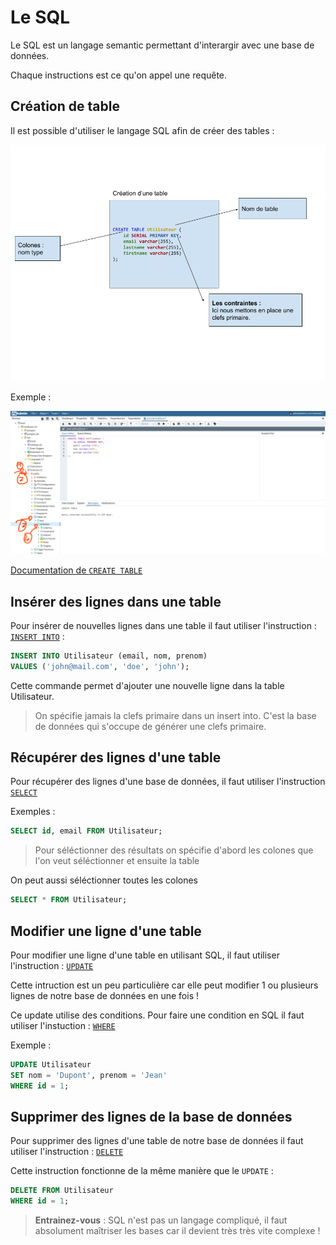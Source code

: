 # Le SQL

Le SQL est un langage semantic permettant d'interargir avec une base de données.

Chaque instructions est ce qu'on appel une requête.

## Création de table

Il est possible d'utiliser le langage SQL afin de créer des tables :

![create table](../images/createtable.png)

Exemple :

![pgadmin](../images/pgadmin07.png)

[Documentation de `CREATE TABLE`](https://www.tutorialspoint.com/postgresql/postgresql_create_table.htm)

## Insérer des lignes dans une table

Pour insérer de nouvelles lignes dans une table il faut utiliser l'instruction : [`INSERT INTO`](https://www.tutorialspoint.com/postgresql/postgresql_insert_query.htm)
:

```sql
INSERT INTO Utilisateur (email, nom, prenom)
VALUES ('john@mail.com', 'doe', 'john');
```

Cette commande permet d'ajouter une nouvelle ligne dans la table Utilisateur.

> On spécifie jamais la clefs primaire dans un insert into. C'est la base de données qui s'occupe de générer une clefs primaire.

## Récupérer des lignes d'une table

Pour récupérer des lignes d'une base de données, il faut utiliser l'instruction [`SELECT`](https://www.tutorialspoint.com/postgresql/postgresql_select_query.htm)

Exemples :

```sql
SELECT id, email FROM Utilisateur;
```

> Pour séléctionner des résultats on spécifie d'abord les colones que l'on veut séléctionner et ensuite la table

On peut aussi séléctionner toutes les colones

```sql
SELECT * FROM Utilisateur;
```

## Modifier une ligne d'une table

Pour modifier une ligne d'une table en utilisant SQL, il faut utiliser l'instruction : [`UPDATE`](https://www.tutorialspoint.com/postgresql/postgresql_update_query.htm)

Cette intruction est un peu particulière car elle peut modifier 1 ou plusieurs lignes de notre base de données en une fois !

Ce update utilise des conditions. Pour faire une condition en SQL il faut utiliser l'instuction : [`WHERE`](https://www.tutorialspoint.com/postgresql/postgresql_where_clause.htm)

Exemple :

```sql
UPDATE Utilisateur
SET nom = 'Dupont', prenom = 'Jean'
WHERE id = 1;
```

## Supprimer des lignes de la base de données

Pour supprimer des lignes d'une table de notre base de données il faut utiliser l'instruction : [`DELETE`](https://www.tutorialspoint.com/postgresql/postgresql_delete_query.htm)

Cette instruction fonctionne de la même manière que le `UPDATE` :

```sql
DELETE FROM Utilisateur
WHERE id = 1;
```

> **Entrainez-vous** : SQL n'est pas un langage compliqué, il faut absolument maîtriser les bases car il devient très très vite complexe !
